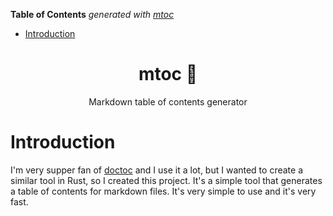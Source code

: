 <!-- START OF TOC !DO NOT EDIT THIS CONTENT MANUALLY-->
**Table of Contents**  *generated with [mtoc](https://github.com/containerscrew/mtoc)*
- [Introduction](#introduction)
<!-- END OF TOC -->




<h1 align="center">mtoc 📄</h1>
<p align="center">Markdown table of contents generator</p>

# Introduction

I'm very supper fan of [doctoc]() and I use it a lot, but I wanted to create a similar tool in Rust, so I created this project. It's a simple tool that generates a table of contents for markdown files. It's very simple to use and it's very fast.
